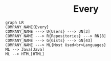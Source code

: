 <h1 align="center">Every</h1>

```mermaid
graph LR
COMPANY_NAME{Every}
COMPANY_NAME ---> U{Users} ---> UN[3]
COMPANY_NAME ---> R{Repositories} ---> RN[8]
COMPANY_NAME ---> G{Gists} ---> GN[43]
COMPANY_NAME ---> ML{Most Used<br>Languages}
ML --> Java[Java]
ML --> HTML[HTML]
```
